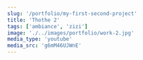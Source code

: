 ```yaml
---
slug: '/portfolio/my-first-second-project'
title: 'Thothe 2'
tags: ['ambiance', 'zizi']
image: './../images/portfolio/work-2.jpg'
media_type: 'youtube'
media_src: 'g6mM46UJWnE'
---
```

